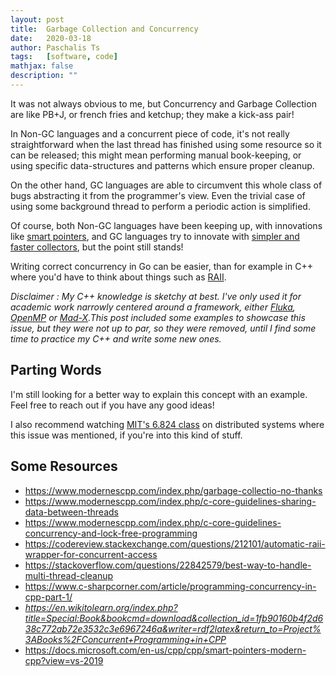 ```yaml
---
layout: post
title:  Garbage Collection and Concurrency
date:   2020-03-18
author: Paschalis Ts
tags:   [software, code]
mathjax: false
description: ""
---
```




It was not always obvious to me, but Concurrency and Garbage Collection are like PB+J, or french fries and ketchup; they make a kick-ass pair!

In Non-GC languages and a concurrent piece of code, it's not really straightforward when the last thread has finished using some resource so it can be released; this might mean performing manual book-keeping, or using specific data-structures and patterns which ensure proper cleanup.

On the other hand, GC languages are able to circumvent this whole class of bugs abstracting it from the programmer's view. Even the trivial case of using some background thread to perform a periodic action is simplified.

Of course, both Non-GC languages have been keeping up, with innovations like [smart pointers](https://www.modernescpp.com/index.php/atomic-smart-pointers), and GC languages try to innovate with [simpler and faster collectors](https://blog.golang.org/ismmkeynote), but the point still stands! 

Writing correct concurrency in Go can be easier, than for example in C++ where you'd have to think about things such as [RAII](https://en.cppreference.com/w/cpp/language/raii).


*Disclaimer : My C++ knowledge is sketchy at best. I've only used it for academic work narrowly centered around a framework, either [Fluka](http://www.fluka.org/fluka.php), [OpenMP](https://www.openmp.org/) or [Mad-X](http://madx.web.cern.ch/madx/).This post included some examples to showcase this issue, but they were not up to par, so they were removed, until I find some time to practice my C++ and write some new ones.*

<!--
Here's a couple of examples, in C++ and Go to demonstrate this.

## Go

Go ships with a simple and performant Garbage Collector. Even if there's criticism about [being a gc systems language](https://www.quora.com/Why-is-Go-a-garbage-collected-language-considered-a-system-programming-language), and may not be the best option for real-time systems, I think we can all agree on the simplicity of the following piece of code

```go
func worker(id int, wg *sync.WaitGroup) {	
    defer wg.Done()
    fmt.Printf("Worker %d picking up\n", id)
    // Perform some work
    fmt.Printf("Worker %d done\n", id)
}

func main() {
    var wg sync.WaitGroup
    for i := 0; i < 10; i++ {
        wg.Add(1)
        go worker(i, &wg)
    }
    wg.Wait()
}
```

## C++

Let's contrast with this with some of the things a C++ programmer might need to keep in mind, in order to write correct C++ concurrency.  [RAII](https://en.cppreference.com/w/cpp/language/raii), or *Resource Acquisition Is Initialization* is a C++ technique which binds the lifecycle of a resource that must be acquired before use, to the lifetime of an object. One of its uses is to safely use objects in a concurrent settings.

Classes which make use of `open()/close()`, `lock()/unlock()`, or `init()/copyFrom()/destroy()` member functions are typical cases of non-RAII classes; the page I linked above contains a couple of examples
```cpp
std::mutex m;
 
void bad() 
{
    m.lock();                    // acquire the mutex
    f();                         // if f() throws an exception, the mutex is never released
    if(!everything_ok()) return; // early return, the mutex is never released
    m.unlock();                  // if bad() reaches this statement, the mutex is released
}
 
void good()
{
    std::lock_guard<std::mutex> lk(m); // RAII class: mutex acquisition is initialization
    f();                               // if f() throws an exception, the mutex is released
    if(!everything_ok()) return;       // early return, the mutex is released
}                                      // if good() returns normally, the mutex is released

Many C++ standard library classes, such as `std::string` and `std::vector` use their constructor and destructors to acquire and release their resources and the standard library also contains various wrappers, such as `std::shared_ptr` and `std::shared_lock` to manage shared memory or mutexes.


Here's another example C++ code, lifted from [this](https://www.modernescpp.com/index.php/c-core-guidelines-concurrency-and-lock-free-programming) page, which includes a *correct* usage of a mutex. You can see that we'd have to manually take care of the mutex in the object's destructor.

// myGuard.cpp

#include <mutex>
#include <iostream>

template <typename T>
class MyGuard{
  T& myMutex;
  public:
    MyGuard(T& m):myMutex(m){
      myMutex.lock();
	  std::cout  "lock"  std::endl;
    }
    ~MyGuard(){
	  myMutex.unlock();
      std::cout << "unlock" << std::endl;
    }
};

int main(){
    std::cout << std::endl;

    std::mutex m;
    MyGuard<std::mutex> {m};
    std::cout  "CRITICAL SECTION"  std::endl;

    std::cout  std::endl;
}
```
-->


## Parting Words

I'm still looking for a better way to explain this concept with an example. Feel free to reach out if you have any good ideas!

I also recommend watching [MIT's 6.824 class](https://www.youtube.com/watch?v=gA4YXUJX7t8) on distributed systems where this issue was mentioned, if you're into this kind of stuff.

## Some Resources
- https://www.modernescpp.com/index.php/garbage-collectio-no-thanks
- https://www.modernescpp.com/index.php/c-core-guidelines-sharing-data-between-threads
- https://www.modernescpp.com/index.php/c-core-guidelines-concurrency-and-lock-free-programming
- https://codereview.stackexchange.com/questions/212101/automatic-raii-wrapper-for-concurrent-access
- https://stackoverflow.com/questions/22842579/best-way-to-handle-multi-thread-cleanup
- https://www.c-sharpcorner.com/article/programming-concurrency-in-cpp-part-1/
- *https://en.wikitolearn.org/index.php?title=Special:Book&bookcmd=download&collection_id=1fb90160b4f2d638c772ab72e3532c3e6967246a&writer=rdf2latex&return_to=Project%3ABooks%2FConcurrent+Programming+in+CPP*
- https://docs.microsoft.com/en-us/cpp/cpp/smart-pointers-modern-cpp?view=vs-2019
